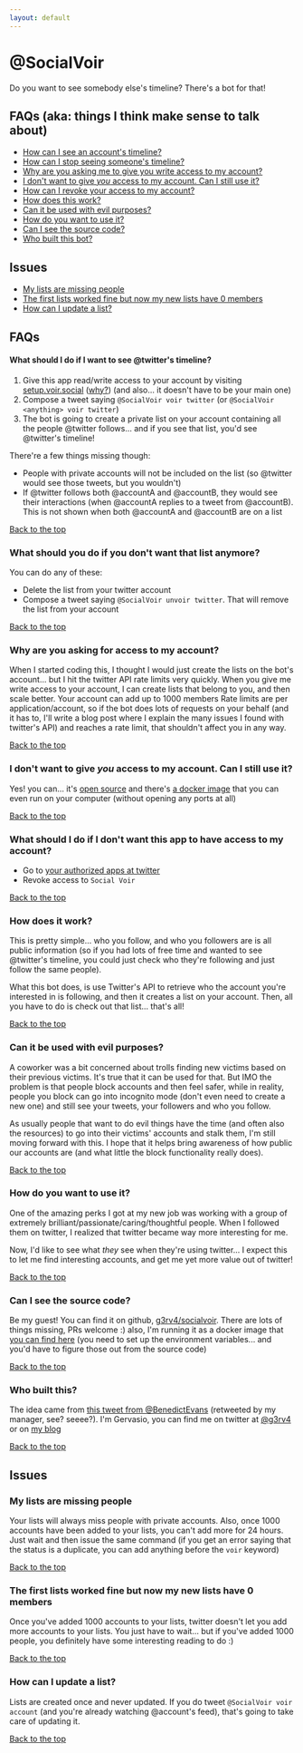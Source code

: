 ```yaml
---
layout: default
---
```

# <a id="#top">@SocialVoir</a>

Do you want to see somebody else's timeline? There's a bot for that!

## FAQs (aka: things I think make sense to talk about)

* [How can I see an account's timeline?](#see-somebodys-timeline)
* [How can I stop seeing someone's timeline?](#stop-seeing-a-timeline)
* [Why are you asking me to give you write access to my account?](#why-do-you-need-my-account)
* [I don't want to give *you* access to my account. Can I still use it?](#can-i-use-it-without-giving-you-access)
* [How can I revoke your access to my account?](#revoke-access)
* [How does this work?](#how-does-it-work)
* [Can it be used with evil purposes?](#do-not-be-evil)
* [How do you want to use it?](#it-can-be-useful)
* [Can I see the source code?](#source-code)
* [Who built this bot?](#who-built-it)

## Issues
* [My lists are missing people](#missing-people)
* [The first lists worked fine but now my new lists have 0 members](#zero-members)
* [How can I update a list?](#update-a-list)

## FAQs

#### <a id="see-somebodys-timeline">What should I do if I want to see @twitter's timeline?</a>

1. Give this app read/write access to your account by visiting [setup.voir.social](https://setup.voir.social) ([why?](#why-do-you-need-my-account)) (and also... it doesn't have to be your main one)
2. Compose a tweet saying `@SocialVoir voir twitter` (or `@SocialVoir <anything> voir twitter`)
3. The bot is going to create a private list on your account containing all the people @twitter follows... and if you see that list, you'd see @twitter's timeline!

There're a few things missing though:

* People with private accounts will not be included on the list (so @twitter would see those tweets, but you wouldn't)
* If @twitter follows both @accountA and @accountB, they would see their interactions (when @accountA replies to a tweet from @accountB). This is not shown when both @accountA and @accountB are on a list

[Back to the top](#top)

### <a id="stop-seeing-a-timeline">What should you do if you don't want that list anymore?</a>

You can do any of these:

* Delete the list from your twitter account
* Compose a tweet saying `@SocialVoir unvoir twitter`. That will remove the list from your account

[Back to the top](#top)

### <a id="why-do-you-need-my-account">Why are you asking for access to my account?</a>

When I started coding this, I thought I would just create the lists on the bot's account... but I hit the twitter API rate limits very quickly. When you give me write access to your account, I can create lists that belong to you, and then scale better. Your account can add up to 1000 members Rate limits are per application/account, so if the bot does lots of requests on your behalf (and it has to, I'll write a blog post where I explain the many issues I found with twitter's API) and reaches a rate limit, that shouldn't affect you in any way.

[Back to the top](#top)

### <a id="can-i-use-it-without-giving-you-access">I don't want to give *you* access to my account. Can I still use it?</a>

Yes! you can... it's [open source](https://github.com/g3rv4/socialvoir) and there's [a docker image](https://hub.docker.com/r/g3rv4/socialvoir/) that you can even run on your computer (without opening any ports at all)

[Back to the top](#top)

### <a id="revoke-access">What should I do if I don't want this app to have access to my account?</a>

* Go to [your authorized apps at twitter](https://twitter.com/settings/applications)
* Revoke access to `Social Voir`

[Back to the top](#top)

### <a id="how-does-it-work">How does it work?</a>

This is pretty simple... who you follow, and who you followers are is all public information (so if you had lots of free time and wanted to see @twitter's timeline, you could just check who they're following and just follow the same people).

What this bot does, is use Twitter's API to retrieve who the account you're interested in is following, and then it creates a list on your account. Then, all you have to do is check out that list... that's all!

[Back to the top](#top)

### <a id="do-not-be-evil">Can it be used with evil purposes?</a>

A coworker was a bit concerned about trolls finding new victims based on their previous victims. It's true that it can be used for that. But IMO the problem is that people block accounts and then feel safer, while in reality, people you block can go into incognito mode (don't even need to create a new one) and still see your tweets, your followers and who you follow.

As usually people that want to do evil things have the time (and often also the resources) to go into their victims' accounts and stalk them, I'm still moving forward with this. I hope that it helps bring awareness of how public our accounts are (and what little the block functionality really does).

[Back to the top](#top)

### <a id="it-can-be-useful">How do you want to use it?</a>

One of the amazing perks I got at my new job was working with a group of extremely brilliant/passionate/caring/thoughtful people. When I followed them on twitter, I realized that twitter became way more interesting for me.

Now, I'd like to see what *they* see when they're using twitter... I expect this to let me find interesting accounts, and get me yet more value out of twitter!

[Back to the top](#top)

### <a id="source-code">Can I see the source code?</a>

Be my guest! You can find it on github, [g3rv4/socialvoir](https://github.com/g3rv4/socialvoir). There are lots of things missing, PRs welcome :) also, I'm running it as a docker image that [you can find here](https://hub.docker.com/r/g3rv4/socialvoir/) (you need to set up the environment variables... and you'd have to figure those out from the source code)

[Back to the top](#top)

### <a id="who-built-it">Who built this?</a>

The idea came from [this tweet from @BenedictEvans](https://twitter.com/BenedictEvans/status/833107860913430529) (retweeted by my manager, see? seeee?). I'm Gervasio, you can find me on twitter at [@g3rv4](https://twitter.com/g3rv4) or on [my blog](https://g3rv4.com)

[Back to the top](#top)

## Issues

### <a id="missing-people">My lists are missing people</a>

Your lists will always miss people with private accounts. Also, once 1000 accounts have been added to your lists, you can't add more for 24 hours. Just wait and then issue the same command (if you get an error saying that the status is a duplicate, you can add anything before the `voir` keyword)

[Back to the top](#top)

### <a id="zero-members">The first lists worked fine but now my new lists have 0 members</a>

Once you've added 1000 accounts to your lists, twitter doesn't let you add more accounts to your lists. You just have to wait... but if you've added 1000 people, you definitely have some interesting reading to do :)

[Back to the top](#top)

### <a id="update-a-list">How can I update a list?</a>

Lists are created once and never updated. If you do tweet `@SocialVoir voir account` (and you're already watching @account's feed), that's going to take care of updating it.

[Back to the top](#top)
